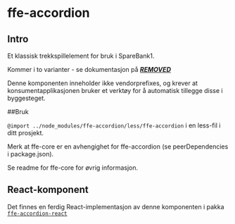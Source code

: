 # ffe-accordion

## Intro

Et klassisk trekkspillelement for bruk i SpareBank1.

Kommer i to varianter - se dokumentasjon på [***REMOVED***](***REMOVED***)

Denne komponenten inneholder ikke vendorprefixes, og krever at konsumentapplikasjonen bruker et verktøy for å automatisk tillegge disse i byggesteget.

##Bruk

<code>@import ../node_modules/ffe-accordion/less/ffe-accordion</code> i en less-fil i ditt prosjekt.

Merk at ffe-core er en avhengighet for ffe-accordion (se peerDependencies i package.json).

Se readme for ffe-core for øvrig informasjon.

## React-komponent

Det finnes en ferdig React-implementasjon av denne komponenten i pakka [`ffe-accordion-react`](***REMOVED***)


